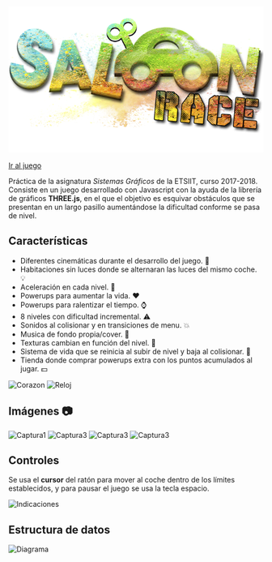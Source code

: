 ![Saloon Race Logo](play/imgs/logo_nuevo.png)

[Ir al juego](https://www.jaimecolds.com/saloon-race)

Práctica de la asignatura *Sistemas Gráficos* de la ETSIIT, curso 2017-2018. Consiste en un juego desarrollado con Javascript con la ayuda de la librería de gráficos **THREE.js**, en el que el objetivo es esquivar obstáculos que se presentan en un largo pasillo aumentándose la dificultad conforme se pasa de nivel.

## Características
 * Diferentes cinemáticas durante el desarrollo del juego. :movie_camera:
 * Habitaciones sin luces donde se alternaran las luces del mismo coche. :bulb:
 * Aceleración en cada nivel. :car:
 * Powerups para aumentar la vida. :heart:
 * Powerups para ralentizar el tiempo. :watch:
 * 8 niveles con dificultad incremental. :warning:
 * Sonidos al colisionar y en transiciones de menu. :collision:
 * Musica de fondo propia/cover. :musical_note:
 * Texturas cambian en función del nivel. :flower_playing_cards:
 * Sistema de vida que se reinicia al subir de nivel y baja al colisionar. :moyai:
 * Tienda donde comprar powerups extra con los puntos acumulados al jugar. :dollar:

 ![Corazon](https://www.jaimecolds.com/saloon-race/imgs/corazon.png)
 ![Reloj](https://www.jaimecolds.com/saloon-race/imgs/reloj.png)


## Imágenes :camera:
![Captura1](https://www.jaimecolds.com/assets/img/sr_1.png)
![Captura3](https://www.jaimecolds.com/saloon-race/imgs/cap1.png)
![Captura3](https://www.jaimecolds.com/saloon-race/imgs/cap2.png)
![Captura3](https://www.jaimecolds.com/saloon-race/imgs/cap3.png)

## Controles
Se usa el **cursor** del ratón para mover al coche dentro de los límites establecidos, y para pausar el juego se usa la tecla espacio.

![Indicaciones](https://www.jaimecolds.com/saloon-race/imgs/ayuda.png)

## Estructura de datos
![Diagrama](https://www.jaimecolds.com/saloon-race/imgs/diagrama.png)
